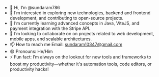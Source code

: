 - 👋 Hi, I’m @sundaram786
- 👀 I’m interested in exploring new technologies, backend and frontend development, and contributing to open-source projects.
- 🌱 I’m currently learning advanced concepts in Java, ViteJS, and payment integration with the Stripe API.
- 💞️ I’m looking to collaborate on on projects related to web development, mobile apps, and scalable architectures.
- 📫 How to reach me Email: sundaram10347@gmail.com
- 😄 Pronouns: He/Him
- ⚡ Fun fact: I’m always on the lookout for new tools and frameworks to boost my productivity—whether it's automation tools, code editors, or productivity hacks!

<!---
sundaram786 is a ✨ special ✨ repository because its `README.md` (this file) appears on your GitHub profile.
You can click the Preview link to take a look at your changes.
--->
